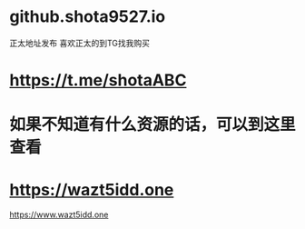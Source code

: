 # github.shota9527.io
正太地址发布
喜欢正太的到TG找我购买
# https://t.me/shotaABC
# 如果不知道有什么资源的话，可以到这里查看
# https://wazt5idd.one
https://www.wazt5idd.one
